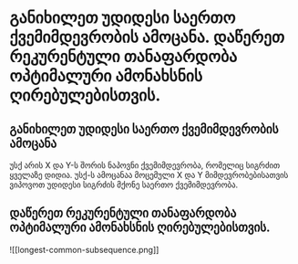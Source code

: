 # განიხილეთ უდიდესი საერთო ქვემიმდევრობის ამოცანა. დაწერეთ რეკურენტული თანაფარდობა ოპტიმალური ამონახსნის ღირებულებისთვის.

## განიხილეთ უდიდესი საერთო ქვემიმდევრობის ამოცანა

უსქ არის X და Y-ს შორის ნაპოვნი ქვემიმდევრობა, რომელიც სიგრძით ყველაზე
დიდია. უსქ-ს ამოცანაა მოცემული X და Y მიმდევრობებისათვის ვიპოვოთ უდიდესი სიგრძის მქონე საერთო ქვემიმდევრობა.
## დაწერეთ რეკურენტული თანაფარდობა ოპტიმალური ამონახსნის ღირებულებისთვის.

![[longest-common-subsequence.png]]

